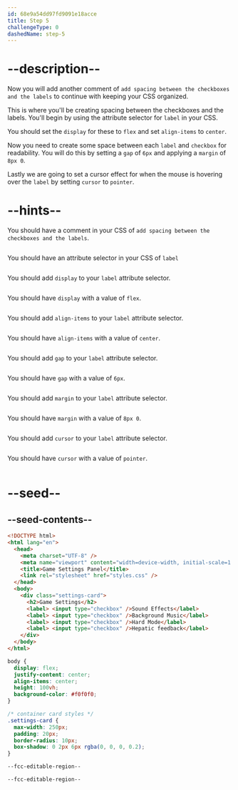 ```yaml
---
id: 68e9a54dd97fd9091e18acce
title: Step 5
challengeType: 0
dashedName: step-5
---
```


# --description--

Now you will add another comment of `add spacing between the checkboxes and the labels` to continue with keeping your CSS organized.

This is where you'll be creating spacing between the checkboxes and the labels. You'll begin by using the attribute selector for `label` in your CSS.

You should set the `display` for these to `flex` and set `align-items` to `center`.

Now you need to create some space between each `label` and `checkbox` for readability. You will do this by setting a `gap` of `6px` and applying a `margin` of `8px 0`.

Lastly we are going to set a cursor effect for when the mouse is hovering over the `label` by setting `cursor` to `pointer`.

# --hints--

You should have a comment in your CSS of `add spacing between the checkboxes and the labels`.

```js

```

You should have an attribute selector in your CSS of `label`

```js

```

You should add `display` to your `label` attribute selector.

```js

```

You should have `display` with a value of `flex`.

```js

```

You should add `align-items` to your `label` attribute selector.

```js

```

You should have `align-items` with a value of `center`.

```js

```

You should add `gap` to your `label` attribute selector.

```js

```

You should have `gap` with a value of `6px`.

```js

```

You should add `margin` to your `label` attribute selector.

```js

```

You should have  `margin` with a value of `8px 0`.

```js

```

You should add `cursor` to your `label` attribute selector.

```js

```

You should have `cursor` with a value of `pointer`.

```js

```

# --seed--

## --seed-contents--

```html
<!DOCTYPE html>
<html lang="en">
  <head>
    <meta charset="UTF-8" />
    <meta name="viewport" content="width=device-width, initial-scale=1.0" />
    <title>Game Settings Panel</title>
    <link rel="stylesheet" href="styles.css" />
  </head>
  <body>
    <div class="settings-card">
      <h2>Game Settings</h2>
      <label> <input type="checkbox" />Sound Effects</label>
      <label> <input type="checkbox" />Background Music</label>
      <label> <input type="checkbox" />Hard Mode</label>
      <label> <input type="checkbox" />Hepatic feedback</label>
    </div>
  </body>
</html>
```

```css
body {
  display: flex;
  justify-content: center;
  align-items: center;
  height: 100vh;
  background-color: #f0f0f0;
}

/* container card styles */
.settings-card {
  max-width: 250px;
  padding: 20px;
  border-radius: 10px;
  box-shadow: 0 2px 6px rgba(0, 0, 0, 0.2);
}

--fcc-editable-region--

--fcc-editable-region--
```
